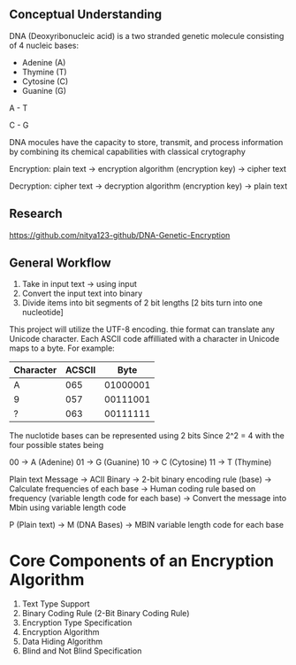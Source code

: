 ## Conceptual Understanding

DNA (Deoxyribonucleic acid) is a two stranded genetic molecule consisting of 4 nucleic bases:
- Adenine (A)
- Thymine (T)
- Cytosine (C)
- Guanine (G)

A - T

C - G

DNA mocules have the capacity to store, transmit, and process information by combining its chemical capabilities with classical crytography

Encryption:
plain text -> encryption algorithm (encryption key) -> cipher text

Decryption:
cipher text -> decryption algorithm (encryption key) -> plain text

## Research

https://github.com/nitya123-github/DNA-Genetic-Encryption

## General Workflow

1. Take in input text -> using input
2. Convert the input text into binary 
3. Divide items into bit segments of 2 bit lengths [2 bits turn into one nucleotide]

This project will utilize the UTF-8 encoding.
thie format can translate any Unicode character.
Each ASCII code affilliated with a character in Unicode maps to a byte.
For example:


| Character | ACSCII |   Byte   |
|-----------|--------|----------|
| A         |    065 | 01000001 |
| 9         |    057 | 00111001 |
| ?         |    063 | 00111111 |


The nuclotide bases can be represented using 2 bits
Since 2^2 = 4 with the four possible states being

00 -> A (Adenine)
01 -> G (Guanine)
10 -> C (Cytosine)
11 -> T (Thymine)

Plain text Message -> ACII Binary -> 2-bit binary encoding rule (base) -> Calculate frequencies of each base -> Human coding rule based on frequency (variable length code for each base) -> Convert the message into Mbin using variable length code  

P (Plain text) -> M (DNA Bases) -> MBIN variable length code for each base

# Core Components of an Encryption Algorithm
1. Text Type Support
2. Binary Coding Rule (2-Bit Binary Coding Rule)
3. Encryption Type Specification
4. Encryption Algorithm
5. Data Hiding Algorithm
6. Blind and Not Blind Specification
